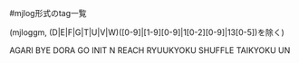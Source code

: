 #mjlog形式のtag一覧

(mjloggm, (D|E|F|G|T|U|V|W)([0-9]|[1-9][0-9]|1[0-2][0-9]|13[0-5])を除く)

AGARI
BYE
DORA
GO
INIT
N
REACH
RYUUKYOKU
SHUFFLE
TAIKYOKU
UN
